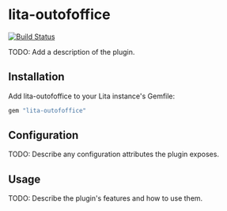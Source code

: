 # lita-outofoffice

[![Build Status](https://travis-ci.org/brunzer/lita-outofoffice.png?branch=master)](https://travis-ci.org/brunzer/lita-outofoffice)

TODO: Add a description of the plugin.

## Installation

Add lita-outofoffice to your Lita instance's Gemfile:

``` ruby
gem "lita-outofoffice"
```

## Configuration

TODO: Describe any configuration attributes the plugin exposes.

## Usage

TODO: Describe the plugin's features and how to use them.
